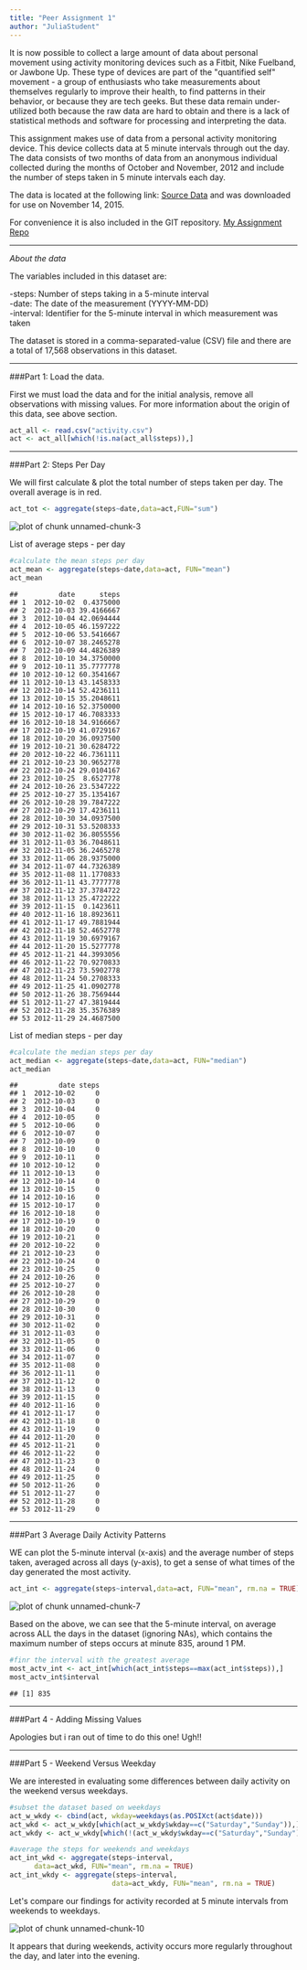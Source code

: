 ```yaml
---
title: "Peer Assignment 1"
author: "JuliaStudent"
---
```

It is now possible to collect a large amount of data about personal movement using activity monitoring devices such as a Fitbit, Nike Fuelband, or Jawbone Up. These type of devices are part of the "quantified self" movement - a group of enthusiasts who take measurements about themselves regularly to improve their health, to find patterns in their behavior, or because they are tech geeks. But these data remain under-utilized both because the raw data are hard to obtain and there is a lack of statistical methods and software for processing and interpreting the data.

This assignment makes use of data from a personal activity monitoring device. This device collects data at 5 minute intervals through out the day. The data consists of two months of data from an anonymous individual collected during the months of October and November, 2012 and include the number of steps taken in 5 minute intervals each day.

The data is located at the following link:
[Source Data](<https://d396qusza40orc.cloudfront.net/repdata%2Fdata%2Factivity.zip>)
and was downloaded for use on November 14, 2015.

For convenience it is also included in the GIT repository.
[My Assignment Repo](<https://github.com/juliastudent/RepData_PeerAssessment1.git>)

_______________________________________

*About the data*

The variables included in this dataset are:

-steps: Number of steps taking in a 5-minute interval  
-date: The date of the measurement (YYYY-MM-DD)  
-interval: Identifier for the 5-minute interval in which measurement was taken  

The dataset is stored in a comma-separated-value (CSV) file and there are a total of 17,568 observations in this dataset.

_______________________________________

###Part 1: Load the data.

First we must load the data and for the initial analysis, remove all observations with missing values.  For more information about the origin of this data, see above section.



```r
act_all <- read.csv("activity.csv")
act <- act_all[which(!is.na(act_all$steps)),]
```

____________________________________

###Part 2: Steps Per Day

We will first calculate & plot the total number of steps taken per day. The overall average is in red.


```r
act_tot <- aggregate(steps~date,data=act,FUN="sum")
```
![plot of chunk unnamed-chunk-3](figure/unnamed-chunk-3-1.png) 

List of average steps - per day


```r
#calculate the mean steps per day
act_mean <- aggregate(steps~date,data=act, FUN="mean")
act_mean
```

```
##          date      steps
## 1  2012-10-02  0.4375000
## 2  2012-10-03 39.4166667
## 3  2012-10-04 42.0694444
## 4  2012-10-05 46.1597222
## 5  2012-10-06 53.5416667
## 6  2012-10-07 38.2465278
## 7  2012-10-09 44.4826389
## 8  2012-10-10 34.3750000
## 9  2012-10-11 35.7777778
## 10 2012-10-12 60.3541667
## 11 2012-10-13 43.1458333
## 12 2012-10-14 52.4236111
## 13 2012-10-15 35.2048611
## 14 2012-10-16 52.3750000
## 15 2012-10-17 46.7083333
## 16 2012-10-18 34.9166667
## 17 2012-10-19 41.0729167
## 18 2012-10-20 36.0937500
## 19 2012-10-21 30.6284722
## 20 2012-10-22 46.7361111
## 21 2012-10-23 30.9652778
## 22 2012-10-24 29.0104167
## 23 2012-10-25  8.6527778
## 24 2012-10-26 23.5347222
## 25 2012-10-27 35.1354167
## 26 2012-10-28 39.7847222
## 27 2012-10-29 17.4236111
## 28 2012-10-30 34.0937500
## 29 2012-10-31 53.5208333
## 30 2012-11-02 36.8055556
## 31 2012-11-03 36.7048611
## 32 2012-11-05 36.2465278
## 33 2012-11-06 28.9375000
## 34 2012-11-07 44.7326389
## 35 2012-11-08 11.1770833
## 36 2012-11-11 43.7777778
## 37 2012-11-12 37.3784722
## 38 2012-11-13 25.4722222
## 39 2012-11-15  0.1423611
## 40 2012-11-16 18.8923611
## 41 2012-11-17 49.7881944
## 42 2012-11-18 52.4652778
## 43 2012-11-19 30.6979167
## 44 2012-11-20 15.5277778
## 45 2012-11-21 44.3993056
## 46 2012-11-22 70.9270833
## 47 2012-11-23 73.5902778
## 48 2012-11-24 50.2708333
## 49 2012-11-25 41.0902778
## 50 2012-11-26 38.7569444
## 51 2012-11-27 47.3819444
## 52 2012-11-28 35.3576389
## 53 2012-11-29 24.4687500
```

List of median steps - per day


```r
#calculate the median steps per day
act_median <- aggregate(steps~date,data=act, FUN="median")
act_median
```

```
##          date steps
## 1  2012-10-02     0
## 2  2012-10-03     0
## 3  2012-10-04     0
## 4  2012-10-05     0
## 5  2012-10-06     0
## 6  2012-10-07     0
## 7  2012-10-09     0
## 8  2012-10-10     0
## 9  2012-10-11     0
## 10 2012-10-12     0
## 11 2012-10-13     0
## 12 2012-10-14     0
## 13 2012-10-15     0
## 14 2012-10-16     0
## 15 2012-10-17     0
## 16 2012-10-18     0
## 17 2012-10-19     0
## 18 2012-10-20     0
## 19 2012-10-21     0
## 20 2012-10-22     0
## 21 2012-10-23     0
## 22 2012-10-24     0
## 23 2012-10-25     0
## 24 2012-10-26     0
## 25 2012-10-27     0
## 26 2012-10-28     0
## 27 2012-10-29     0
## 28 2012-10-30     0
## 29 2012-10-31     0
## 30 2012-11-02     0
## 31 2012-11-03     0
## 32 2012-11-05     0
## 33 2012-11-06     0
## 34 2012-11-07     0
## 35 2012-11-08     0
## 36 2012-11-11     0
## 37 2012-11-12     0
## 38 2012-11-13     0
## 39 2012-11-15     0
## 40 2012-11-16     0
## 41 2012-11-17     0
## 42 2012-11-18     0
## 43 2012-11-19     0
## 44 2012-11-20     0
## 45 2012-11-21     0
## 46 2012-11-22     0
## 47 2012-11-23     0
## 48 2012-11-24     0
## 49 2012-11-25     0
## 50 2012-11-26     0
## 51 2012-11-27     0
## 52 2012-11-28     0
## 53 2012-11-29     0
```

______________________________________

###Part 3 Average Daily Activity Patterns

WE can plot the 5-minute interval (x-axis) and the average number of steps taken, averaged across all days (y-axis), to get a sense of what times of the day generated the most activity.



```r
act_int <- aggregate(steps~interval,data=act, FUN="mean", rm.na = TRUE)
```
![plot of chunk unnamed-chunk-7](figure/unnamed-chunk-7-1.png) 


Based on the above, we can see that the 5-minute interval, on average across ALL the days in the dataset (ignoring NAs), which contains the maximum number of steps occurs at minute 835, around 1 PM.


```r
#finr the interval with the greatest average
most_actv_int <- act_int[which(act_int$steps==max(act_int$steps)),]
most_actv_int$interval
```

```
## [1] 835
```

_______________________________________

###Part 4 - Adding Missing Values
 
Apologies but i ran out of time to do this one!  Ugh!!

_______________________________________

###Part 5 - Weekend Versus Weekday

We are interested in evaluating some differences between daily activity on the weekend versus weekdays.


```r
#subset the dataset based on weekdays
act_w_wkdy <- cbind(act, wkday=weekdays(as.POSIXct(act$date)))
act_wkd <- act_w_wkdy[which(act_w_wkdy$wkday==c("Saturday","Sunday")),]
act_wkdy <- act_w_wkdy[which(!(act_w_wkdy$wkday==c("Saturday","Sunday"))),]

#average the steps for weekends and weekdays
act_int_wkd <- aggregate(steps~interval,
      data=act_wkd, FUN="mean", rm.na = TRUE)
act_int_wkdy <- aggregate(steps~interval,
                         data=act_wkdy, FUN="mean", rm.na = TRUE)
```

Let's compare our findings for activity recorded at 5 minute intervals from weekends to weekdays.


![plot of chunk unnamed-chunk-10](figure/unnamed-chunk-10-1.png) 

It appears that during weekends, activity occurs more regularly throughout the day, and later into the evening.




